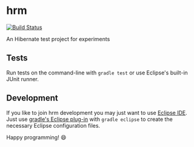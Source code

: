 hrm
===========

[![Build Status](https://travis-ci.org/hschink/hrm-manager.svg)](https://travis-ci.org/hschink/hrm-manager)

An Hibernate test project for experiments

## Tests ##

Run tests on the command-line with ``gradle test`` or use Eclipse's built-in JUnit runner.

## Development ##

If you like to join hrm development you may just want to use [Eclipse IDE][eclipse].
Just use [gradle's Eclipse plug-in][eclipse plug-in] with ``gradle eclipse`` to create the necessary Eclipse
configuration files.

Happy programming! :smile:

[eclipse]: [http://www.eclipse.org/]
[eclipse plug-in]: [http://www.gradle.org/docs/current/userguide/eclipse_plugin.html]
